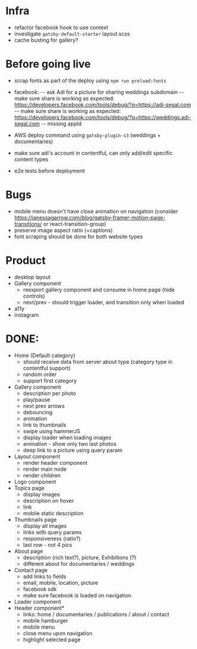 # Infra

- refactor facebook hook to use context
- investigate `gatsby-default-starter` layout.scss
- cache busting for gallery?

# Before going live

- scrap fonts as part of the deploy using `npm run preload:fonts`
- facebook:
  -- ask Adi for a picture for sharing weddings subdomain
  -- make sure share is working as expected: https://developers.facebook.com/tools/debug/?q=https://adi-segal.com
  -- make sure share is working as expected: https://developers.facebook.com/tools/debug/?q=https://weddings.adi-segal.com
  -- missing appId

- AWS deploy command using `gatsby-plugin-s3` (weddings + documentaries)
- make sure adi's account in contentful, can only add/edit specific content types
- e2e tests before deployment

# Bugs

- mobile menu doesn't have close animation on navigation (consider https://janessagarrow.com/blog/gatsby-framer-motion-page-transitions/ or react-transition-group)
- preserve image aspect ratio (+captions)
- font scraping should be done for both website types

# Product

- desktop layout
- Gallery component
  - reexport gallery component and consume in home page (hide controls)
  - next/prev - should trigger loader, and transition only when loaded
- a11y
- instagram

# DONE:

- Home (Default category)
  - should receive data from server about type (category type in contentful support)
  - random order
  - support first category
- Gallery component
  - description per photo
  - play/pause
  - next prev arrows
  - debouncing
  - animation
  - link to thumbnails
  - swipe using hammerJS
  - display loader when loading images
  - animation - show only two last photos
  - deep link to a picture using query param
- Layout component
  - render header component
  - render main node
  - render children
- Logo component
- Topics page
  - display images
  - description on hover
  - link
  - mobile static description
- Thumbnails page
  - display all images
  - links with query params
  - responsiveness (ratio?)
  - last row - not 4 pics
- About page
  - description (rich text?), picture, Exhibitions (?)
  - different about for documentaries / weddings
- Contact page
  - add links to fields
  - email, mobile, location, picture
  - facebook sdk
  - make sure facebook is loaded on navigation
- Loader component
- Header component\*
  - links: home / documentaries / publications / about / contact
  - mobile hamburger
  - mobile menu
  - close menu upon navigation
  - highlight selected page
